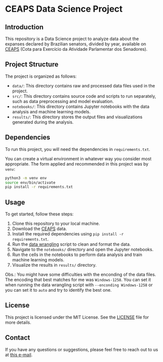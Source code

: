 # CEAPS Data Science Project

## Introduction

This repository is a Data Science project to analyze data about the expanses declared by Brazilian senators, divided by year, available on [CEAPS](https://www12.senado.leg.br/transparencia/dados-abertos-transparencia/dados-abertos-ceaps?utm_medium=email&_hsenc=p2ANqtz-9oraJDtmhd8_VnMw6lGWYoF-FANWSpngMwRtg5ovo9-FUTm4kwZNmhdv-VODztf3mjAuiwU6VMgVCFd_3ndX_vSNKFpg&_hsmi=231298145&utm_content=231298145&utm_source=hs_automation) (Cota para Exercício da Atividade Parlamentar dos Senadores).

## Project Structure
The project is organized as follows:

- `data/`: This directory contains raw and processed data files used in the project.
- `src/`: This directory contains source code and scripts to run separately, such as data preprocessing and model evaluation.
- `notebooks/`: This directory contains Jupyter notebooks with the data analysis and machine learning models.
- `results/`: This directory stores the output files and visualizations generated during the analysis.

## Dependencies
To run this project, you will need the dependencies in `requirements.txt`.

You can create a virtual environment in whatever way you consider most appropriate. The form applied and recommended in this project was by `venv`:

```sh
python3 -m venv env
source env/bin/activate
pip install -r requirements.txt
```

## Usage
To get started, follow these steps:

1. Clone this repository to your local machine.
2. Download the [CEAPS](https://www12.senado.leg.br/transparencia/dados-abertos-transparencia/dados-abertos-ceaps?utm_medium=email&_hsenc=p2ANqtz-9oraJDtmhd8_VnMw6lGWYoF-FANWSpngMwRtg5ovo9-FUTm4kwZNmhdv-VODztf3mjAuiwU6VMgVCFd_3ndX_vSNKFpg&_hsmi=231298145&utm_content=231298145&utm_source=hs_automation) data.
3. Install the required dependencies using `pip install -r requirements.txt`.
4. Run the [data wrangling](./src/data_wrangling.py) script to clean and format the data.
3. Navigate to the `notebooks/` directory and open the Jupyter notebooks.
4. Run the cells in the notebooks to perform data analysis and train machine learning models.
5. Visualize the results in `results/` directory.

Obs.: You might have some difficulties with the enconding of the data files. The encoding that best matches for me was `Windows-1258`. You can set it when running the data wrangling script with `--enconding Windows-1258` or you can set it to `auto` and try to identify the best one.

## License
This project is licensed under the MIT License. See the [LICENSE](LICENSE) file for more details.

## Contact
If you have any questions or suggestions, please feel free to reach out to us at [this e-mail](mailto:alext.oliver24@gmail.com).
